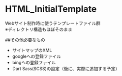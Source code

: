 # HTML_InitialTemplate

Webサイト制作時に使うテンプレートファイル群 \
※ディレクトリ構造もほぼそのまま

##その他必要なもの
- サイトマップのXML
- googleへの登録ファイル
- bingへの登録ファイル
- Dart Sass(SCSS)の設定（後に、実際に追加する予定）
